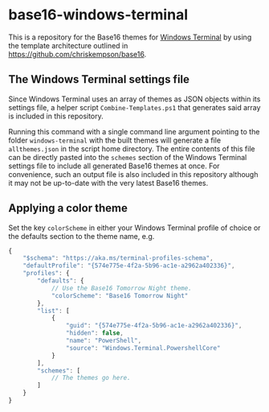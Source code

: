 # base16-windows-terminal
This is a repository for the Base16 themes for [Windows Terminal](https://github.com/microsoft/terminal) by using the template architecture outlined in https://github.com/chriskempson/base16.

## The Windows Terminal settings file

Since Windows Terminal uses an array of themes as JSON objects within its settings file, a helper script `Combine-Templates.ps1` that generates said array is included in this repository.

Running this command with a single command line argument pointing to the folder `windows-terminal` with the built themes will generate a file `allthemes.json` in the script home directory. The entire contents of this file can be directly pasted into the `schemes` section of the Windows Terminal settings file to include all generated Base16 themes at once. For convenience, such an output file is also included in this repository although it may not be up-to-date with the very latest Base16 themes.

## Applying a color theme

Set the key `colorScheme` in either your Windows Terminal profile of choice or the defaults section to the theme name, e.g.

```javascript
{
    "$schema": "https://aka.ms/terminal-profiles-schema",
    "defaultProfile": "{574e775e-4f2a-5b96-ac1e-a2962a402336}",
    "profiles": {
        "defaults": {
            // Use the Base16 Tomorrow Night theme.
            "colorScheme": "Base16 Tomorrow Night"
        },
        "list": [
            {
                "guid": "{574e775e-4f2a-5b96-ac1e-a2962a402336}",
                "hidden": false,
                "name": "PowerShell",
                "source": "Windows.Terminal.PowershellCore"
            }
        ],
        "schemes": [
            // The themes go here.
        ]
    }
}
```
